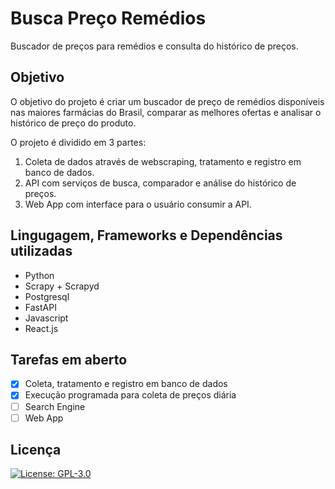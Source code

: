 # Busca Preço Remédios
 Buscador de preços para remédios e consulta do histórico de preços.
 
## Objetivo
O objetivo do projeto é criar um buscador de preço de remédios disponíveis nas maiores farmácias do Brasil, comparar as melhores ofertas e analisar o histórico de preço do produto.

O projeto é dividido em 3 partes:
1. Coleta de dados através de webscraping, tratamento e registro em banco de dados.
2. API com serviços de busca, comparador e análise do histórico de preços.
3. Web App com interface para o usuário consumir a API.

## Lingugagem, Frameworks e Dependências utilizadas
- Python
- Scrapy + Scrapyd
- Postgresql
- FastAPI
- Javascript
- React.js

## Tarefas em aberto
- [X] Coleta, tratamento e registro em banco de dados
- [X] Execução programada para coleta de preços diária
- [ ] Search Engine
- [ ] Web App

## Licença
[![License: GPL-3.0](https://img.shields.io/github/license/yurivalladares/medspricetracker)](https://opensource.org/licenses/GPL-3.0)
